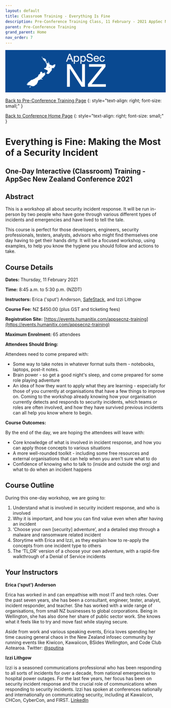 ```yaml
---
layout: default
title: Classroom Training - Everything Is Fine
description: Pre-Conference Training Class, 11 February - 2021 AppSec NZ Conference
parent: Pre-Conference Training
grand_parent: Home
nav_order: 7
---
```


[![Web Banner](/assets/images/AppSecNZ_Web_Banner.png)](index.md)

[Back to Pre-Conference Training Page](training.md)
{: style="text-align: right; font-size: small;" }

[Back to Conference Home Page](index.md)
{: style="text-align: right; font-size: small;" }

# Everything is Fine: Making the Most of a Security Incident

## One-Day Interactive (Classroom) Training - AppSec New Zealand Conference 2021

## Abstract

This is a workshop all about security incident response. It will be run in-person by two people who have gone through various different types of incidents and emergencies and have lived to tell the tale.

This course is perfect for those developers, engineers, security professionals, testers, analysts, advisors who might find themselves one day having to get their hands dirty. It will be a focused workshop, using examples, to help you know the hygiene you should follow and actions to take.

## Course Details 

**Dates:** Thursday, 11 February 2021

**Time:** 8:45 a.m. to 5:30 p.m. (NZDT)

**Instructors:** Erica ('sput') Anderson, [SafeStack](https://safestack.io), and Izzi Lithgow

**Course Fee:** NZ $450.00 (plus GST and ticketing fees)

**Registration Site:** [https://events.humanitix.com/appsecnz-training](https://events.humanitix.com/appsecnz-training)

**Maximum Enrolment:** 65 attendees

**Attendees Should Bring:** 

Attendees need to come prepared with: 

* Some way to take notes in whatever format suits them - notebooks, laptops, post-it notes. 
* Brain power - so get a good night's sleep, and come prepared for some role playing adventure
* An idea of how they want to apply what they are learning - especially for those of you currently at organisations that have a few things to improve on. Coming to the workshop already knowing how your organisation currently detects and responds to security incidents, which teams or roles are often involved, and how they have survived previous incidents can all help you know where to begin.
  
**Course Outcomes:**

By the end of the day, we are hoping the attendees will leave with: 

* Core knowledge of what is involved in incident response, and how you can apply those concepts to various situations
* A more well-rounded toolkit - including some free resources and external organisations that can help when you aren’t sure what to do
* Confidence of knowing who to talk to (inside and outside the org) and what to do when an incident happens

## Course Outline

During this one-day workshop, we are going to: 

1. Understand what is involved in security incident response, and who is involved
1. Why it is important, and how you can find value even when after having an incident
1. ‘Choose your own [security] adventure’, and a detailed step through a malware and ransomware related incident
1. Storytime with Erica and Izzi, as they explain how to re-apply the concepts from one incident type to others
1. The ‘TL;DR’ version of a choose your own adventure, with a rapid-fire walkthrough of a Denial of Service incidents

## Your Instructors  

**Erica ('sput') Anderson**

Erica has worked in and can empathise with most IT and tech roles. Over the past seven years, she has been a consultant, engineer, tester, analyst, incident responder, and teacher. She has worked with a wide range of organisations, from small NZ businesses to global corporations. Being in Wellington, she has also done her share of public sector work. She knows what it feels like to try and move fast while staying secure.

Aside from work and various speaking events, Erica loves spending her time causing general chaos in the New Zealand infosec community by running events like Kiwicon, Kawaiicon, BSides Wellington, and Code Club Aotearoa. Twitter: [@sputina](https://www.twitter.com/sputina)

**Izzi Lithgow**

Izzi is a seasoned communications professional who has been responding to all sorts of incidents for over a decade, from national emergencies to hospital power outages. For the last few years, her focus has been on security incident response and the crucial role of communications when responding to security incidents. Izzi has spoken at conferences nationally and internationally on communicating security, including at Kawaiicon, CHCon, CyberCon, and FIRST. [LinkedIn](https://www.linkedin.com/in/izzilithgow/)

